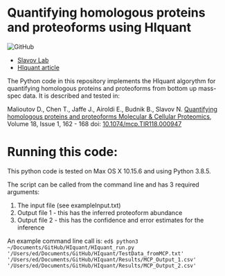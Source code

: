 # Quantifying homologous proteins and proteoforms using HIquant


![GitHub](https://img.shields.io/github/license/SlavovLab/DO-MS.svg)

* [Slavov Lab](https://slavovlab.net)
* [HIquant article](https://www.mcponline.org/article/S1535-9476(20)34108-6/fulltext)




The Python code in this repository implements the HIquant algorythm for quantifying homologous proteins and proteoforms from bottom up mass-spec data. It is described and tested in:

Malioutov D., Chen T., Jaffe J., Airoldi E., Budnik B., Slavov N. [Quantifying homologous proteins and proteoforms Molecular & Cellular Proteomics](https://doi.org/10.1074/mcp.TIR118.000947), Volume 18, Issue 1, 162 - 168 doi: [10.1074/mcp.TIR118.000947](https://doi.org/10.1074/mcp.TIR118.000947)


# Running this code:
This python code is tested on Max OS X 10.15.6 and using Python 3.8.5.

The script can be called from the command line and has 3 required arguments:
1. The input file (see exampleInput.txt)
2. Output file 1 - this has the inferred proteoform abundance
3. Output file 2 - this has the confidence and error estimates for the inference

An example command line call is:
```ed$ python3 ~/Documents/GitHub/HIquant/HIquant_run.py '/Users/ed/Documents/GitHub/HIquant/TestData_fromMCP.txt' '/Users/ed/Documents/GitHub/HIquant/Results/MCP_Output_1.csv' '/Users/ed/Documents/GitHub/HIquant/Results/MCP_Output_2.csv' ```
